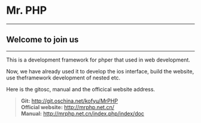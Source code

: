 # **Mr. PHP**

----

## Welcome to join us  

----

This is a development framework for phper that used in web development.   
  
Now, we have already used it to develop the ios interface, build the website, use theframework development of nested etc.  
  
Here is the gitosc, manual and the officical website address.

> **Git:** http://git.oschina.net/kofyu/MrPHP  
> **Official website:** http://mrphp.net.cn/  
> **Manual:** http://mrphp.net.cn/index.php/index/doc